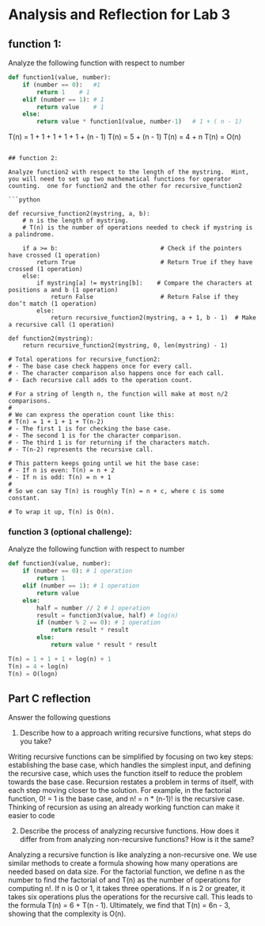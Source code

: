 # Analysis and Reflection for Lab 3

## function 1:

Analyze the following function with respect to number

```python
def function1(value, number):
	if (number == 0):	#1
		return 1	# 1
	elif (number == 1):	# 1
		return value	# 1
	else:
		return value * function1(value, number-1)	# 1 + ( n - 1)
```
T(n) = 1 + 1 + 1 + 1 + 1 + (n - 1)
T(n) = 5 + (n - 1)
T(n) = 4 + n
T(n) = O(n)
```

## function 2:

Analyze function2 with respect to the length of the mystring.  Hint, you will need to set up two mathematical functions for operator counting.  one for function2 and the other for recursive_function2

```python

def recursive_function2(mystring, a, b):
    # n is the length of mystring.
    # T(n) is the number of operations needed to check if mystring is a palindrome.

    if a >= b:                             # Check if the pointers have crossed (1 operation)
        return True                        # Return True if they have crossed (1 operation)
    else:
        if mystring[a] != mystring[b]:    # Compare the characters at positions a and b (1 operation)
            return False                   # Return False if they don’t match (1 operation)
        else:
            return recursive_function2(mystring, a + 1, b - 1)  # Make a recursive call (1 operation)

def function2(mystring):
    return recursive_function2(mystring, 0, len(mystring) - 1)

# Total operations for recursive_function2:
# - The base case check happens once for every call.
# - The character comparison also happens once for each call.
# - Each recursive call adds to the operation count.

# For a string of length n, the function will make at most n/2 comparisons.
#
# We can express the operation count like this:
# T(n) = 1 + 1 + 1 + T(n-2)
# - The first 1 is for checking the base case.
# - The second 1 is for the character comparison.
# - The third 1 is for returning if the characters match.
# - T(n-2) represents the recursive call.

# This pattern keeps going until we hit the base case:
# - If n is even: T(n) = n + 2
# - If n is odd: T(n) = n + 1
#
# So we can say T(n) is roughly T(n) = n + c, where c is some constant.

# To wrap it up, T(n) is O(n).

```

### function 3 (optional challenge):

Analyze the following function with respect to number


```python
def function3(value, number):
	if (number == 0): # 1 operation
		return 1
	elif (number == 1): # 1 operation
		return value
	else:
		half = number // 2 # 1 operation
		result = function3(value, half) # log(n)
		if (number % 2 == 0): # 1 operation
			return result * result
		else:
			return value * result * result

T(n) = 1 + 1 + 1 + log(n) + 1
T(n) = 4 + log(n)
T(n) = O(logn)


```

## Part C reflection

Answer the following questions

1. Describe how to a approach writing recursive functions, what steps do you take?
   
Writing recursive functions can be simplified by focusing on two key steps: establishing the base case, which handles the simplest input, and defining the recursive case, which uses the function itself to reduce the problem towards the base case. Recursion restates a problem in terms of itself, with each step moving closer to the solution. For example, in the factorial function, 0! = 1 is the base case, and n! = n * (n-1)! is the recursive case. Thinking of recursion as using an already working function can make it easier to code

2. Describe the process of analyzing recursive functions.  How does it differ from from analyzing non-recursive functions?  How is it the same?

Analyzing a recursive function is like analyzing a non-recursive one. We use similar methods to create a formula showing how many operations are needed based on data size. For the factorial function, we define n as the number to find the factorial of and T(n) as the number of operations for computing n!. If n is 0 or 1, it takes three operations. If n is 2 or greater, it takes six operations plus the operations for the recursive call. This leads to the formula T(n) = 6 + T(n - 1). Ultimately, we find that T(n) = 6n - 3, showing that the complexity is O(n).

